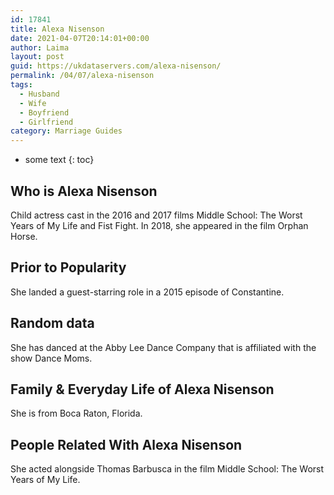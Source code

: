 ```yaml
---
id: 17841
title: Alexa Nisenson
date: 2021-04-07T20:14:01+00:00
author: Laima
layout: post
guid: https://ukdataservers.com/alexa-nisenson/
permalink: /04/07/alexa-nisenson
tags:
  - Husband
  - Wife
  - Boyfriend
  - Girlfriend
category: Marriage Guides
---
```


* some text
{: toc}


## Who is Alexa Nisenson
                  
                  
                  
Child actress cast in the 2016 and 2017 films Middle School: The Worst Years of My Life and Fist Fight. In 2018, she appeared in the film Orphan Horse.
                  
              
            
              
            
                
                
                
## Prior to Popularity
                  
                  
                  
She landed a guest-starring role in a 2015 episode of Constantine. 
                  
              
            
              
            
                
                
                
## Random data
                  
                  
                  
She has danced at the Abby Lee Dance Company that is affiliated with the show Dance Moms. 
                  
              
            
              
            
                
                
                
## Family & Everyday Life of Alexa Nisenson
                  
                  
                  
She is from Boca Raton, Florida. 
                  
              
            
              
            
                
                
                
## People Related With Alexa Nisenson
                  
                  
                  
She acted alongside Thomas Barbusca in the film Middle School: The Worst Years of My Life. 
                  
              
            
              
            
                
              
            
              
              
            
            
              
            
          
          
          